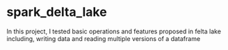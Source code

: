 # spark_delta_lake
In this project, I tested basic operations and features proposed in felta lake including, writing data and reading multiple versions of a dataframe
